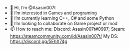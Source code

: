- 👋 Hi, I’m @Asasin007t
- 👀 I’m interested in Games and programing
- 🌱 I’m currently learning C++, C# and some Python
- 💞️ I’m looking to collaborate on Game project or mod
- 📫 How to reach me: Discord: Asasin007t#0997; 
Steam: https://steamcommunity.com/id/Asasin007t/
My DS: https://discord.gg/5EhX74g
<!---
Asasin007t/Asasin007t is a ✨ special ✨ repository because its `README.md` (this file) appears on your GitHub profile.
You can click the Preview link to take a look at your changes.
--->
